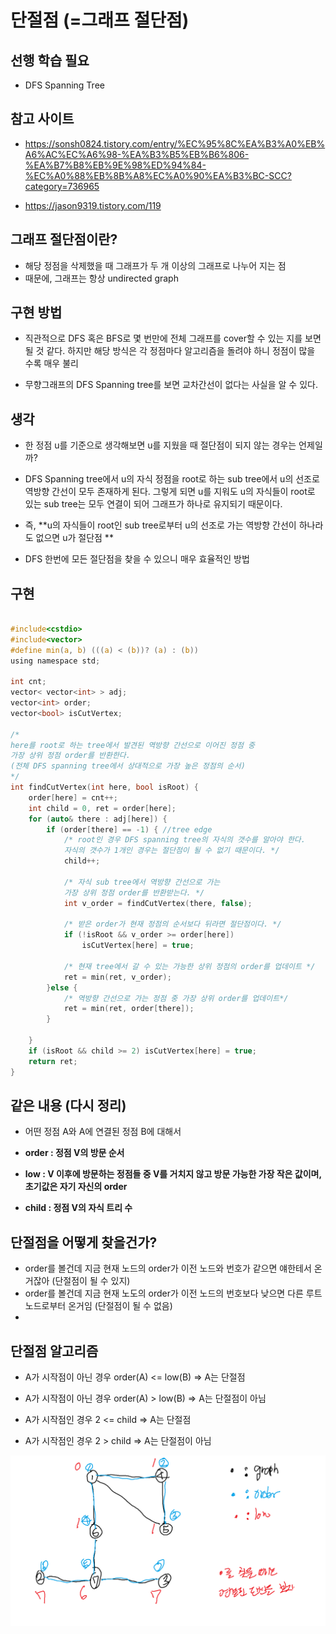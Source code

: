 # 단절점 (=그래프 절단점)

## 선행 학습 필요

- DFS Spanning Tree

## 참고 사이트

- https://sonsh0824.tistory.com/entry/%EC%95%8C%EA%B3%A0%EB%A6%AC%EC%A6%98-%EA%B3%B5%EB%B6%806-%EA%B7%B8%EB%9E%98%ED%94%84-%EC%A0%88%EB%8B%A8%EC%A0%90%EA%B3%BC-SCC?category=736965

- https://jason9319.tistory.com/119


## 그래프 절단점이란?

- 해당 정점을 삭제했을 때 그래프가 두 개 이상의 그래프로 나누어 지는 점
- 때문에, 그래프는 항상 undirected graph


## 구현 방법

- 직관적으로 DFS 혹은 BFS로 몇 번만에 전체 그래프를 cover할 수 있는 지를 보면 될 것 같다. 
하지만 해당 방식은 각 정점마다 알고리즘을 돌려야 하니 정점이 많을 수록 매우 불리

- 무향그래프의 DFS Spanning tree를 보면 교차간선이 없다는 사실을 알 수 있다.


## 생각

- 한 정점 u를 기준으로 생각해보면 u를 지웠을 때 절단점이 되지 않는 경우는 언제일까?
- DFS Spanning tree에서 u의 자식 정점을 root로 하는 sub tree에서 u의 선조로 역방향 간선이 모두 존재하게 된다. 그렇게 되면 u를 지워도 u의 자식들이 root로 있는 sub tree는
모두 연결이 되어 그래프가 하나로 유지되기 때문이다.

- 즉, **u의 자식들이 root인 sub tree로부터 u의 선조로 가는 역방향 간선이 하나라도 없으면 u가 절단점 **
- DFS 한번에 모든 절단점을 찾을 수 있으니 매우 효율적인 방법


## 구현


```c

#include<cstdio>
#include<vector>
#define min(a, b) (((a) < (b))? (a) : (b))
using namespace std;
 
int cnt;
vector< vector<int> > adj;
vector<int> order;
vector<bool> isCutVertex;
 
/*
here를 root로 하는 tree에서 발견된 역방향 간선으로 이어진 정점 중
가장 상위 정점 order를 반환한다.
(전체 DFS spanning tree에서 상대적으로 가장 높은 정점의 순서)
*/
int findCutVertex(int here, bool isRoot) {
    order[here] = cnt++;
    int child = 0, ret = order[here];
    for (auto& there : adj[here]) {
        if (order[there] == -1) { //tree edge
            /* root인 경우 DFS spanning tree의 자식의 갯수를 알아야 한다. 
            자식의 갯수가 1개인 경우는 절단점이 될 수 없기 때문이다. */
            child++;
 
            /* 자식 sub tree에서 역방향 간선으로 가는 
            가장 상위 정점 order를 반환받는다. */
            int v_order = findCutVertex(there, false);
 
            /* 받은 order가 현재 정점의 순서보다 뒤라면 절단점이다. */
            if (!isRoot && v_order >= order[here])
                isCutVertex[here] = true;
 
            /* 현재 tree에서 갈 수 있는 가능한 상위 정점의 order를 업데이트 */
            ret = min(ret, v_order);
        }else {
            /* 역방향 간선으로 가는 정점 중 가장 상위 order를 업데이트*/
            ret = min(ret, order[there]);
        }
        
    }
    if (isRoot && child >= 2) isCutVertex[here] = true;
    return ret;
}

```


## 같은 내용 (다시 정리)


- 어떤 정점 A와 A에 연결된 정점 B에 대해서

- **order : 정점 V의 방문 순서**
- **low : V 이후에 방문하는 정점들 중 V를 거치지 않고 방문 가능한 가장 작은 값이며, 초기값은 자기 자신의 order**
- **child : 정점 V의 자식 트리 수**


## 단절점을 어떻게 찾을건가?
- order를 볼건데 지금 현재 노드의 order가 이전 노드와 번호가 같으면 얘한테서 온거잖아 (단절점이 될 수 있지)
- order를 볼건데 지금 현재 노도의 order가 이전 노드의 번호보다 낮으면 다른 루트노드로부터 온거임 (단절점이 될 수 없음)
- 

## 단절점 알고리즘

- A가 시작점이 아닌 경우 order(A) <= low(B) => A는 단절점
- A가 시작점이 아닌 경우 order(A) > low(B) => A는 단절점이 아님

- A가 시작점인 경우 2 <= child => A는 단절점
- A가 시작점인 경우 2 > child => A는 단절점이 아님


![단절점예제](./images/단절점예제1.png)









